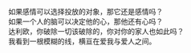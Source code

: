 <p class="has-line-data" data-line-start="3" data-line-end="7">如果感情可以选择投放的对象，那它还是感情吗？<br>
如果一个人的脑可以决定他的心，那他还有心吗？<br>
达利欧，你破除一切该破除的，你对你的家人也如此吗？<br>
我看到一根模糊的线，横亘在爱我与爱人之间。</p>
